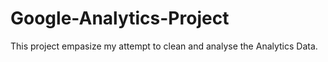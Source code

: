 # Google-Analytics-Project
This project empasize my attempt to clean and analyse the Analytics Data.
